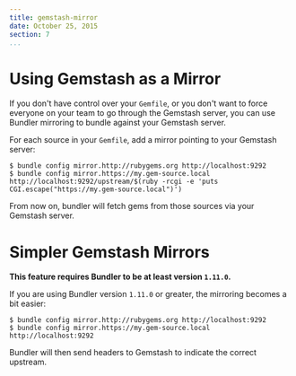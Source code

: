```yaml
---
title: gemstash-mirror
date: October 25, 2015
section: 7
...
```


# Using Gemstash as a Mirror

If you don't have control over your `Gemfile`, or you don't want to force
everyone on your team to go through the Gemstash server, you can use Bundler
mirroring to bundle against your Gemstash server.

For each source in your `Gemfile`, add a mirror pointing to your Gemstash
server:
```
$ bundle config mirror.http://rubygems.org http://localhost:9292
$ bundle config mirror.https://my.gem-source.local http://localhost:9292/upstream/$(ruby -rcgi -e 'puts CGI.escape("https://my.gem-source.local")')
```

From now on, bundler will fetch gems from those sources via your Gemstash
server.

# Simpler Gemstash Mirrors

**This feature requires Bundler to be at least version `1.11.0`.**

If you are using Bundler version `1.11.0` or greater, the mirroring becomes a
bit easier:
```
$ bundle config mirror.http://rubygems.org http://localhost:9292
$ bundle config mirror.https://my.gem-source.local http://localhost:9292
```

Bundler will then send headers to Gemstash to indicate the correct upstream.
